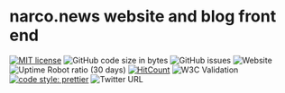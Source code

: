 # narco.news website and blog front end

[![MIT license](https://img.shields.io/badge/License-MIT-blue.svg)](https://lbesson.mit-license.org/)
![GitHub code size in bytes](https://img.shields.io/github/languages/code-size/narco-news/front-end)
![GitHub issues](https://img.shields.io/github/issues/narco-news/front-end)
![Website](https://img.shields.io/website?url=https%3A%2F%2Fnarco.news)
![Uptime Robot ratio (30 days)](https://img.shields.io/uptimerobot/ratio/m784828023-2cf41605b05f4541e93b49be)
[![HitCount](http://hits.dwyl.com/somed00d/narco-news/front-end.svg)](http://hits.dwyl.com/somed00d/narco-news/front-end)
![W3C Validation](https://img.shields.io/w3c-validation/default?targetUrl=https%3A%2F%2Fnarco.news)
[![code style: prettier](https://img.shields.io/badge/code_style-prettier-ff69b4.svg?style=flat-square)](https://github.com/prettier/prettier)
![Twitter URL](https://img.shields.io/twitter/url?style=social&url=https%3A%2F%2Fgithub.com%2Fnarco-news%2Ffront-end)
